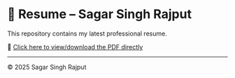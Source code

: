 # 📄 Resume – Sagar Singh Rajput

This repository contains my latest professional resume.

🔗 [Click here to view/download the PDF directly]([https://raw.githubusercontent.com/sagarsinghrajput0226/resume/main/Sagar_Resume.pdf](https://github.com/sagarsinghrajput0226/Resume/blob/main/Resume_Sagar_Singh.pdf))

---

© 2025 Sagar Singh Rajput
